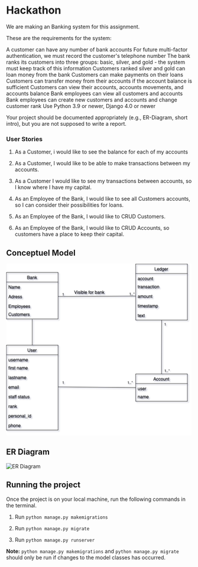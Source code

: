 # Hackathon

We are making an Banking system for this assignment.

These are the requirements for the system:

A customer can have any number of bank accounts
For future multi-factor authentication, we must record the customer's telephone number
The bank ranks its customers into three groups: basic, silver, and gold - the system must keep track of this information
Customers ranked silver and gold can loan money from the bank
Customers can make payments on their loans
Customers can transfer money from their accounts if the account balance is sufficient
Customers can view their accounts, accounts movements, and accounts balance
Bank employees can view all customers and accounts
Bank employees can create new customers and accounts and change customer rank
Use Python 3.9 or newer, Django 4.0 or newer

Your project should be documented appropriately (e.g., ER-Diagram, short intro), but you are not supposed to write a report.

### User Stories
1. As a Customer, i would like to see the balance for each of my accounts

2. As a Customer, I would like to be able to make transactions between my accounts.

3. As a Customer I would like to see my transactions between accounts, so I know where I have my capital.

4. As an Employee of the Bank, I would like to see all Customers accounts, so I can consider their possibilities for loans.

5. As an Employee of the Bank, I would like to CRUD Customers.

6. As an Employee of the Bank, I would like to CRUD Accounts, so customers have a place to keep their capital.

## Conceptuel Model 
![Conceptuel Model](concDjango.png)

## ER Diagram
![ER Diagram](ERDJANO.png)

## Running the project
Once the project is on your local machine, run the following commands in the terminal.
1. Run `python manage.py makemigrations`
 
2. Run `python manage.py migrate`

3. Run `python manage.py runserver`

**Note:** `python manage.py makemigrations` and `python manage.py migrate` should only be run if changes to the model classes has occurred.
